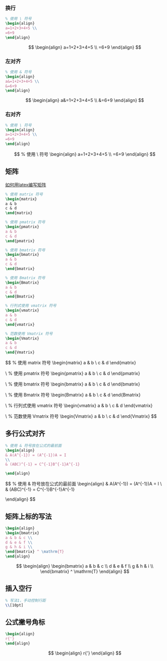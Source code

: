 ### 换行

```latex
% 使用 \ 符号
\begin{align}
a=1+2+3+4+5 \\
=6+9
\end{align}
```

$$
\begin{align}
a=1+2+3+4+5 \\
=6+9
\end{align}
$$

### 左对齐

```latex
% 使用 & 符号
\begin{align}
a&=1+2+3+4+5 \\
&=6+9
\end{align}
```

$$
\begin{align}
a&=1+2+3+4+5 \\
&=6+9
\end{align}
$$

### 右对齐

```latex
% 使用 \ 符号
\begin{align}
a=1+2+3+4+5 \\
=6+9
\end{align}
```

$$
% 使用 \ 符号
\begin{align}
a=1+2+3+4+5 \\
=6+9
\end{align}
$$

## 矩阵

[如何用latex编写矩阵](https://zhuanlan.zhihu.com/p/266267223)

```latex
% 使用 matrix 符号
\begin{matrix}
a & b
c & d
\end{matrix}

% 使用 pmatrix 符号
\begin{pmatrix}
a & b
c & d
\end{pmatrix}

% 使用 bmatrix 符号
\begin{bmatrix}
a & b
c & d
\end{bmatrix}

% 使用 Bmatrix 符号
\begin{Bmatrix}
a & b
c & d
\end{Bmatrix}

% 行列式使用 vmatrix 符号
\begin{vmatrix}
a & b
c & d
\end{vmatrix}

% 范数使用 Vmatrix 符号
\begin{Vmatrix}
a & b
c & d
\end{Vmatrix}
```

$$
% 使用 matrix 符号
\begin{matrix}
a & b \\
c & d
\end{matrix}

 \\
% 使用 pmatrix 符号
\begin{pmatrix}
a & b \\
c & d
\end{pmatrix}

 \\
% 使用 bmatrix 符号
\begin{bmatrix}
a & b \\
c & d
\end{bmatrix}

 \\
% 使用 Bmatrix 符号
\begin{Bmatrix}
a & b \\
c & d
\end{Bmatrix}

 \\
% 行列式使用 vmatrix 符号
\begin{vmatrix}
a & b \\
c & d
\end{vmatrix}

 \\
% 范数使用 Vmatrix 符号
\begin{Vmatrix}
a & b \\
c & d
\end{Vmatrix}
$$

## 多行公式对齐

```latex
% 使用 & 符号放在公式的最前面
\begin{align}
& A(A^{-1}) = (A^{-1})A = I
\\
& (ABC)^{-1} = C^{-1}B^{-1}A^{-1}

\end{align}
```

$$
% 使用 & 符号放在公式的最前面
\begin{align}
& A(A^{-1}) = (A^{-1})A = I
\\
& (ABC)^{-1} = C^{-1}B^{-1}A^{-1}

\end{align}
$$

## 矩阵上标的写法

```latex
\begin{align}
\begin{bmatrix} 
a & b & c \\
d & e & f \\
g & h & i \\
\end{bmatrix} ^ \mathrm{T}
\end{align}
```

$$
\begin{align}
\begin{bmatrix} 
a & b & c \\
d & e & f \\
g & h & i \\
\end{bmatrix} ^ \mathrm{T}
\end{align}
$$

## 插入空行

```latex
% 写法1，手动控制行距
\\[10pt]

```

## 公式撇号角标

```latex
\begin{align}
r{'}
\end{align}
```

$$
\begin{align}
r{'}
\end{align}
$$
